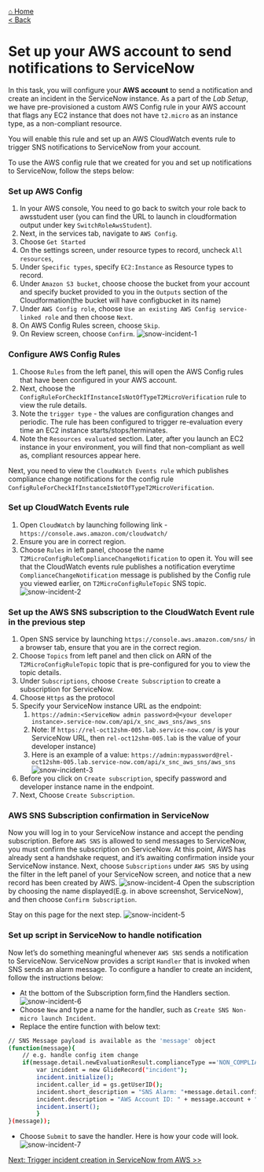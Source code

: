 [⌂ Home](/labs/end-to-end-it-lifecycle-management/README.md)
<br />[< Back](/labs/end-to-end-it-lifecycle-management/resources/README-SNOW-PROVISIONING.md)

# Set up your AWS account to send notifications to ServiceNow
In this task, you will configure your **AWS account** to send a notification and create an incident in the ServiceNow instance. As a part of the _Lab Setup_, we have pre-provisioned a custom AWS Config rule in your AWS account that flags any EC2 instance that does not have `t2.micro` as an instance type, as a non-compliant resource.

You will enable this rule and set up an AWS CloudWatch events rule to trigger SNS notifications to ServiceNow from your account. 

To use the AWS config rule that we created for you and set up notifications to ServiceNow, follow the steps below:

### Set up AWS Config 
1. In your AWS console, You need to go back to switch your role back to awsstudent user (you can find the URL to launch in cloudformation output under key `SwitchRoleAwsStudent`).
2. Next, in the services tab, navigate to `AWS Config`.
3. Choose `Get Started`
4. On the settings screen, under resource types to record, uncheck `All resources`,
5. Under `Specific types`, specify `EC2:Instance` as Resource types to record.
6. Under `Amazon S3 bucket`, choose choose the bucket from your account and specify bucket provided to you in the `Outputs` section of the Cloudformation(the bucket will have configbucket in its name)
7. Under `AWS Config role`, choose `Use an existing AWS Config service-linked role` and then choose `Next`.
8. On AWS Config Rules screen, choose `Skip`.
9. On Review screen, choose `Confirm`.
![snow-incident-1](/labs/end-to-end-it-lifecycle-management/resources/snow-incident-1.png)

### Configure AWS Config Rules
1. Choose `Rules` from the left panel, this will open the AWS Config rules that have been configured in your AWS account.
2. Next, choose the `ConfigRuleForCheckIfInstanceIsNotOfTypeT2MicroVerification` rule to view the rule details.
3. Note the `trigger type` - the values are configuration changes and periodic. The rule has been configured to trigger re-evaluation every time an EC2 instance starts/stops/terminates.
4. Note the `Resources evaluated` section. Later, after you launch an EC2 instance in your environment, you will find that non-compliant as well as, compliant resources appear here.

Next, you need to view the `CloudWatch Events rule` which publishes compliance change notifications for the config rule `ConfigRuleForCheckIfInstanceIsNotOfTypeT2MicroVerification`.

### Set up CloudWatch Events rule
1. Open `CloudWatch` by launching following link - `https://console.aws.amazon.com/cloudwatch/`
2. Ensure you are in correct region.
3. Choose `Rules` in left panel, choose the name `T2MicroConfigRuleComplianceChangeNotification` to open it. You will see that the CloudWatch events rule publishes a notification everytime `ComplianceChangeNotification` message is published by the Config rule you viewed earlier, on `T2MicroConfigRuleTopic` SNS topic.
![snow-incident-2](/labs/end-to-end-it-lifecycle-management/resources/snow-incident-2.png)

### Set up the AWS SNS subscription to the CloudWatch Event rule in the previous step
1. Open SNS service by launching `https://console.aws.amazon.com/sns/` in a browser tab, ensure that you are in the correct region.
2. Choose `Topics` from left panel and then click on ARN of the `T2MicroConfigRuleTopic` topic that is pre-configured for you to view the topic details.
3. Under `Subscriptions`, choose `Create Subscription` to create a subscription for ServiceNow.
4. Choose `Https` as the protocol
5. Specify your ServiceNow instance URL as the endpoint:
    1. `https://admin:<ServiceNow admin password>@<your developer instance>.service-now.com/api/x_snc_aws_sns/aws_sns`
    2. Note: If `https://rel-oct12shm-005.lab.service-now.com/` is your ServiceNow URL, then `rel-oct12shm-005.lab` is the value of your developer instance)
    3. Here is an example of a value: `https://admin:mypassword@rel-oct12shm-005.lab.service-now.com/api/x_snc_aws_sns/aws_sns`
![snow-incident-3](/labs/end-to-end-it-lifecycle-management/resources/snow-incident-3.png)
6. Before you click on `Create subscription`, specify password and developer instance name in the endpoint.
7. Next, Choose `Create Subscription`.

### AWS SNS Subscription confirmation in ServiceNow
Now you will log in to your ServiceNow instance and accept the pending subscription. Before `AWS SNS` is allowed to send messages to ServiceNow, you must confirm the subscription on ServiceNow. 
At this point, AWS has already sent a handshake request, and it’s awaiting confirmation inside your ServiceNow instance.
Next, choose `Subscriptions` under `AWS SNS` by using the filter in the left panel of your ServiceNow screen, and notice that a new record has been created by AWS.
![snow-incident-4](/labs/end-to-end-it-lifecycle-management/resources/snow-incident-4.png)
Open the subscription by choosing the name displayed(E.g. in above screenshot, ServiceNow), and then choose `Confirm Subscription`.

Stay on this page for the next step.
![snow-incident-5](/labs/end-to-end-it-lifecycle-management/resources/snow-incident-5.png)

### Set up script in ServiceNow to handle notification

Now let’s do something meaningful whenever `AWS SNS` sends a notification to ServiceNow. ServiceNow provides a script `Handler` that is invoked when SNS sends an alarm message. To configure a handler to create an incident, follow the instructions below:
- At the bottom of the Subscription form,find the Handlers section.
![snow-incident-6](/labs/end-to-end-it-lifecycle-management/resources/snow-incident-6.png)
- Choose `New` and type a name for the handler, such as `Create SNS Non-micro launch Incident`. 
- Replace the entire function with below text:
```sh
// SNS Message payload is available as the 'message' object
(function(message){
	// e.g. handle config item change
	if(message.detail.newEvaluationResult.complianceType =='NON_COMPLIANT'){
		var incident = new GlideRecord("incident");
		incident.initialize();
		incident.caller_id = gs.getUserID();
		incident.short_description = "SNS Alarm: "+message.detail.configRuleName;
		incident.description = "AWS Account ID: " + message.account + "\nRegion: " + message.detail.awsRegion + "\nCompliance status: " + message.detail.newEvaluationResult.complianceType; 
        incident.insert();
		}
}(message));
```
- Choose `Submit` to save the handler. Here is how your code will look.
![snow-incident-7](/labs/end-to-end-it-lifecycle-management/resources/snow-incident-7.png)


[Next: Trigger incident creation in ServiceNow from AWS >>](/labs/end-to-end-it-lifecycle-management/resources/README-SNOW-INCIDENT-CREATION.md)

